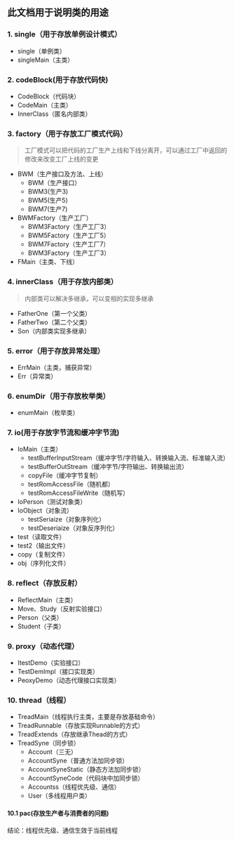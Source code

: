 ## 此文档用于说明类的用途
### 1. single（用于存放单例设计模式）
- single（单例类）
- singleMain（主类）
### 2. codeBlock(用于存放代码快)
- CodeBlock（代码块）
- CodeMain（主类）
- InnerClass（匿名内部类）
### 3. factory（用于存放工厂模式代码）
> 工厂模式可以把代码的工厂生产上线和下线分离开，可以通过工厂中返回的修改来改变工厂上线的变更
- BWM（生产接口及方法、上线）
  - BWM（生产接口）
  - BWM3(生产3)
  - BWM5(生产5)
  - BWM7(生产7)
- BWMFactory（生产工厂）
    - BWM3Factory（生产工厂3）
    - BWM5Factory（生产工厂5）
    - BWM7Factory（生产工厂7）
    - BWM3Factory（生产工厂3）
- FMain（主类、下线）
### 4. innerClass（用于存放内部类）
> 内部类可以解决多继承，可以变相的实现多继承
- FatherOne（第一个父类）
- FatherTwo（第二个父类）
- Son（内部类实现多继承）
### 5. error（用于存放异常处理）
- ErrMain（主类，捕获异常）
- Err（异常类）
### 6. enumDir（用于存放枚举类）
- enumMain（枚举类）

### 7. io(用于存放字节流和缓冲字节流)
- IoMain（主类）
  - testBufferInputStream（缓冲字节/字符输入、转换输入流、标准输入流）
  - testBufferOutStream（缓冲字节/字符输出、转换输出流）
  - copyFile（缓冲字节复制）
  - testRomAccessFile（随机都）
  - testRomAccessFileWrite（随机写）
- IoPerson（测试对象类）
- IoObject（对象流）
  - testSeriaize（对象序列化）
  - testDeseriaize（对象反序列化）
- test（读取文件）
- test2（输出文件）
- copy（复制文件）
- obj（序列化文件）

### 8. reflect（存放反射）
- ReflectMain（主类）
- Move、Study（反射实验接口）
- Person（父类）
- Student（子类）
### 9. proxy（动态代理）
- ItestDemo（实验接口）
- TestDemImpl（接口实现类）
- PeoxyDemo（动态代理接口实现类）
### 10. thread（线程）
- TreadMain（线程执行主类，主要是存放基础命令）
- TreadRunnable（存放实现Runnable的方式）
- TreadExtends（存放继承Thead的方式）
- TreadSyne（同步锁）
  - Account（三无）
  - AccountSyne（普通方法加同步锁）
  - AccountSyneStatic（静态方法加同步锁）
  - AccountSyneCode（代码块中加同步锁）
  - Accountss（线程优先级、通信）
  - User（多线程用户类）
#### 10.1 pac(存放生产者与消费者的问题)
结论：线程优先级、通信生效于当前线程